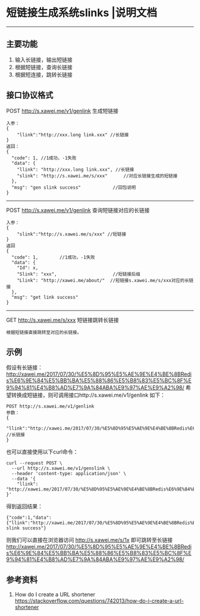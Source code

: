 ﻿# 短链接生成系统slinks |说明文档

---

## 主要功能
1. 输入长链接，输出短链接
2. 根据短链接，查询长链接
3. 根据短连接，跳转长链接

## 接口协议格式
POST http://s.xawei.me/v1/genlink  生成短链接
```
入参：
{
    "llink":"http://xxx.long link.xxx" //长链接
}
返回：
{
  "code": 1, //1成功，-1失败
  "data": {
    "llink": "http://xxx.long link.xxx", //长链接
    "slink": "http://s.xawei.me/s/xxx"      //对应长链接生成的短链接
  },
  "msg": "gen slink success"            //回包说明
}
```


----------

POST http://s.xawei.me/v1/genlink  查询短链接对应的长链接
```
入参：
{
    "slink":"http://s.xawei.me/s/xxx" //短链接
}
返回
{
  "code": 1,        //1成功，-1失败
  "data": {
    "Id": x,
    "Slink": "xxx",                     //短链接后缀
    "Llink": "http://xawei.me/about/"  //短链接s.xawei.me/s/xxx对应的长链接
  },
  "msg": "get link success"
}
```


----------

GET http://s.xawei.me/s/xxx  短链接跳转长链接
```
根据短链接直接跳转至对应的长链接。
```



## 示例
假设有长链接：
http://xawei.me/2017/07/30/%E5%8D%95%E5%AE%9E%E4%BE%8BRedis%E6%9E%84%E5%BB%BA%E5%88%86%E5%B8%83%E5%BC%8F%E9%94%81%E4%B8%AD%E7%9A%84ABA%E9%97%AE%E9%A2%98/
希望转换成短链接，则可调用接口http://s.xawei.me/v1/genlink 如下：
```
POST http://s.xawei.me/v1/genlink
参数：
{
    "llink":"http://xawei.me/2017/07/30/%E5%8D%95%E5%AE%9E%E4%BE%8BRedis%E6%9E%84%E5%BB%BA%E5%88%86%E5%B8%83%E5%BC%8F%E9%94%81%E4%B8%AD%E7%9A%84ABA%E9%97%AE%E9%A2%98/" //长链接
}
```

也可以直接使用以下curl命令：
```
curl --request POST \
  --url http://s.xawei.me/v1/genslink \
  --header 'content-type: application/json' \
  --data '{
	"llink": "http://xawei.me/2017/07/30/%E5%8D%95%E5%AE%9E%E4%BE%8BRedis%E6%9E%84%E5%BB%BA%E5%88%86%E5%B8%83%E5%BC%8F%E9%94%81%E4%B8%AD%E7%9A%84ABA%E9%97%AE%E9%A2%98/"
}'
```

得到返回结果：
```
{"code":1,"data":{"llink":"http://xawei.me/2017/07/30/%E5%8D%95%E5%AE%9E%E4%BE%8BRedis%E6%9E%84%E5%BB%BA%E5%88%86%E5%B8%83%E5%BC%8F%E9%94%81%E4%B8%AD%E7%9A%84ABA%E9%97%AE%E9%A2%98/","slink":"http://s.xawei.me/s/1x"},"msg":"gen slink success"}
```
则我们可以直接在浏览器访问
http://s.xawei.me/s/1x
即可跳转至长链接
http://xawei.me/2017/07/30/%E5%8D%95%E5%AE%9E%E4%BE%8BRedis%E6%9E%84%E5%BB%BA%E5%88%86%E5%B8%83%E5%BC%8F%E9%94%81%E4%B8%AD%E7%9A%84ABA%E9%97%AE%E9%A2%98/


## 参考资料
1. How do I create a URL shortener
https://stackoverflow.com/questions/742013/how-do-i-create-a-url-shortener